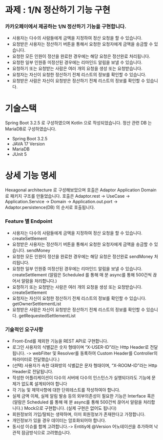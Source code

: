 # **과제 : 1/N 정산하기 기능 구현**
### 카카오페이에서 제공하는 1/N 정산하기 기능을 구현합니다.
- 사용자는 다수의 사람들에게 금액을 지정하여 정산 요청을 할 수 있습니다.
- 요청받은 사용자는 정산하기 버튼을 통해서 요청한 요청자에게 금액을
  송금할 수 있습니다.
- 요청한 모든 인원이 정산을 완료한 경우에는 해당 요청은 정산완료
  처리됩니다.
- 요청한 일부 인원중 미정산된 경우에는 리마인드 알림을 보낼 수 있습니다.
- 요청하기 또는 요청받는 사람은 여러 개의 요청을 생성 또는 요청받습니다.
- 요청자는 자신이 요청한 정산하기 전체 리스트의 정보를 확인할 수
  있습니다.
- 요청받은 사람은 자신이 요청받은 정산하기 전체 리스트의 정보를 확인할 수
  있습니다.

# 기술스택
Spring Boot 3.2.5 로 구성하였으며 Kotlin 으로 작성되었습니다.
정산 관련 DB 는 MariaDB로 구성하였습니다.
- Spring Boot 3.2.5
- JAVA 17 Version
- MariaDB
- JUnit 5

# 상세 기능 명세
Hexagonal architecture 로 구성해보았으며 호출은 Adaptor Application Domain 로 패키지 구조를 만들었습니다.
호출은 Adaptor.rest -> UseCase -> Application.Service -> Domain
-> Application.out.port -> Adaptor.persistence(DB) 의 순서로 호출됩니다.

### Feature 별 Endpoint
- 사용자는 다수의 사람들에게 금액을 지정하여 정산 요청을 할 수 있습니다. createSettlement
- 요청받은 사용자는 정산하기 버튼을 통해서 요청한 요청자에게 금액을 송금할 수 있습니다. sendMoney
- 요청한 모든 인원이 정산을 완료한 경우에는 해당 요청은 정산완료 sendMoney
  처리됩니다.
- 요청한 일부 인원중 미정산된 경우에는 리마인드 알림을 보낼 수 있습니다. createSettlement
  (알람은 Scheduled 를 통해 매 분 async를 통해 500건씩 끊어서 알람을 처리합니다.)
- 요청하기 또는 요청받는 사람은 여러 개의 요청을 생성 또는 요청받습니다. createSettlement
- 요청자는 자신이 요청한 정산하기 전체 리스트의 정보를 확인할 수 있습니다. getOwnerSettlementList
- 요청받은 사람은 자신이 요청받은 정산하기 전체 리스트의 정보를 확인할 수
  있습니다. getRequestedSettlementList


### 기술적인 요구사항
- Front-End를 제외한 기능을 REST API로 구현합니다.
- 로그인 사용자의 식별값은 숫자 형태이며 “X-USER-ID”라는 Http Header로
  전달됩니다. -> webFilter 및 Resolver를 동록하여 Custom Header를 Controller의 파라미터로 전달했습니다.)
- (선택) 사용자가 속한 대화방의 식별값은 문자 형태이며, “X-ROOM-ID”라는 Http
  Header로 전달됩니다.
- 작성한 어플리케이션이 다수의 서버에 다수의 인스턴스가 실행되더라도 기능에
  문제가 없도록 설계되어야 합니다
- 각 기능 및 제약사항에 대한 단위테스트를 작성하여야 합니다.
- 실제 금액 이체, 실제 알림 발송 등의 외부의존성이 필요한 기능은 Interface 혹은  (알람은 Scheduled 를 통해 매 분 async를 통해 500건씩 끊어서 알람을 처리합니다.)
  Mock으로 구현합니다. (실제 구현은 없어도 됩니다)
- 회원정보의 가입/탈퇴는 생략하며, 이미 회원정보가 존재한다고 가정합니다.
- 개인정보가 있을 경우 데이터는 암호화되어야 합니다.
- 동시성 이슈를 함께 고려합니다.-> Entitiy에 @Version 어노테이션을 추가하여 낙관적 잠금방식으로 고려했습니다.
